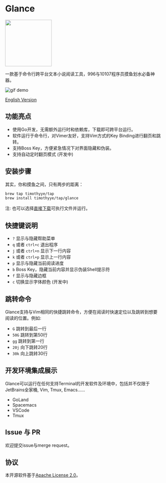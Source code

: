 # Glance

<img src="https://github.com/TimothyYe/glance/blob/master/demo/glance.png?raw=true" width="150" />

一款基于命令行跨平台文本小说阅读工具，996与10107程序员摸鱼划水必备神器。

![gif demo](#)

[English Version](#)

## 功能亮点

* 使用Go开发，无需额外运行时和依赖库，下载即可跨平台运行。
* 软件运行于命令行，对Vimer友好，支持Vim方式的Key Binding进行翻页和跳转。
* 支持Boss Key，方便紧急情况下对界面隐藏和伪装。
* 支持自动定时翻页模式 (开发中)

## 安装步骤

其实，你和摸鱼之间，只有两步的距离：

```bash
brew tap timothyye/tap
brew install timothyye/tap/glance
```

注: 也可以选择[直接下载](#)可执行文件并运行。

## 快捷键说明

* `?` 显示与隐藏帮助菜单
* `q` 或者 `ctrl+c` 退出程序
* `j` 或者 `ctrl+n` 显示下一行内容
* `k` 或者 `ctrl+p` 显示上一行内容
* `p` 显示与隐藏当前阅读进度
* `b` Boss Key，隐藏当前内容并显示伪装Shell提示符
* `f` 显示与隐藏边框
* `c` 切换显示字体颜色 (开发中)

## 跳转命令

Glance支持与Vim相同的快捷跳转命令，方便在阅读时快速定位以及跳转到想要阅读的位置。例如:

* `G` 跳转到最后一行  
* `50G` 跳转到第50行
* `gg` 跳转到第一行
* `20j` 向下跳转20行
* `30k` 向上跳转30行

## 开发环境集成展示

Glance可以运行在任何支持Terminal的开发软件及环境中，包括并不仅限于JetBrains全家桶, Vim, Tmux, Emacs……

* GoLand
* Spacemacs
* VSCode
* Tmux

## Issue 与 PR

欢迎提交issue与merge request。

## 协议

本开源软件基于[Apache License 2.0](#)。

